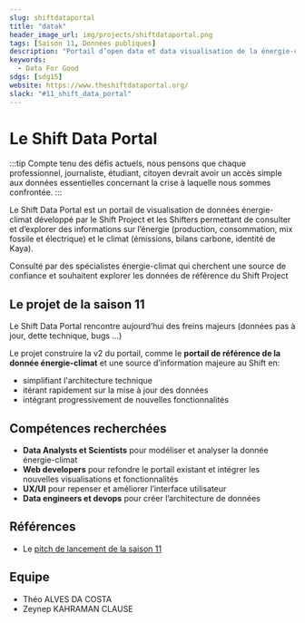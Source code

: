 ```yaml
---
slug: shiftdataportal
title: "datak"
header_image_url: img/projects/shiftdataportal.png
tags: [Saison 11, Données publiques]
description: "Portail d’open data et data visualisation de la énergie-climat"
keywords:
  - Data For Good
sdgs: [sdg15]
website: https://www.theshiftdataportal.org/
slack: "#11_shift_data_portal"
---
```


# Le Shift Data Portal

:::tip
Compte tenu des défis actuels, nous pensons que chaque professionnel, journaliste, étudiant, citoyen devrait avoir un accès simple aux données essentielles concernant la crise à laquelle nous sommes confrontée.
:::

Le Shift Data Portal est un portail de visualisation de données énergie-climat développé par le Shift Project et les Shifters permettant de consulter et d’explorer des informations sur l’énergie (production, consommation, mix fossile et électrique) et le climat (émissions, bilans carbone, identité de Kaya).

Consulté par des spécialistes énergie-climat qui cherchent une source de confiance et souhaitent explorer les données de référence du Shift Project

## Le projet de la saison 11

Le Shift Data Portal rencontre aujourd’hui des freins majeurs (données pas à jour, dette technique, bugs ...)

Le projet construire la v2 du portail, comme le **portail de référence de la donnée énergie-climat** et une source d’information majeure au Shift en:

- simplifiant l'architecture technique
- itérant rapidement sur la mise à jour des données
- intégrant progressivement de nouvelles fonctionnalités

## Compétences recherchées

- **Data Analysts et Scientists** pour modéliser et analyser la donnée énergie-climat
- **Web developers** pour refondre le portail existant et intégrer les nouvelles visualisations et fonctionnalités
- **UX/UI** pour repenser et améliorer l’interface utilisateur
- **Data engineers et devops** pour créer l’architecture de données

## Références

- Le [pitch de lancement de la saison 11](https://docs.google.com/presentation/u/1/d/1QS4ju8od8lMZQdhibh7WeciZtIjGRt-RYn7LCE6eSEc/edit#slide=id.g226422341dc_12_0)

## Equipe

- Théo ALVES DA COSTA
- Zeynep KAHRAMAN CLAUSE
